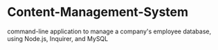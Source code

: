# Content-Management-System
command-line application to manage a company's employee database, using Node.js, Inquirer, and MySQL
